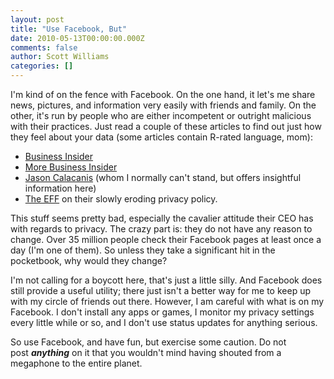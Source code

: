 ```yaml
---
layout: post
title: "Use Facebook, But"
date: 2010-05-13T00:00:00.000Z
comments: false
author: Scott Williams
categories: []
---
```

I'm kind of on the fence with Facebook. On the one hand, it let's me share news, pictures, and information very easily with friends and family. On the other, it's run by people who are either incompetent or outright malicious with their practices. Just read a couple of these articles to find out just how they feel about your data (some articles contain R-rated language, mom):

* <a href="http://www.businessinsider.com/well-these-new-zuckerberg-ims-wont-help-facebooks-privacy-problems-2010-5">Business Insider</a>
* <a href="http://www.businessinsider.com/mark-zuckerberg-has-recently-been-displaying-a-disregard-bordering-on-disdain-for-facebook-users-privacy-2010-5">More Business Insider</a>
* <a href="http://calacanis.com/2010/05/12/the-big-game-zuckerberg-and-overplaying-your-hand/">Jason Calacanis</a> (whom I normally can't stand, but offers insightful information here)
* <a href="http://www.eff.org/deeplinks/2010/04/facebook-timeline">The EFF</a> on their slowly eroding privacy policy.

This stuff seems pretty bad, especially the cavalier attitude their CEO has with regards to privacy. The crazy part is: they do not have any reason to change. Over 35 million people check their Facebook pages at least once a day (I'm one of them). So unless they take a significant hit in the pocketbook, why would they change?

I'm not calling for a boycott here, that's just a little silly. And Facebook does still provide a useful utility; there just isn't a better way for me to keep up with my circle of friends out there. However, I am careful with what is on my Facebook. I don't install any apps or games, I monitor my privacy settings every little while or so, and I don't use status updates for anything serious.

So use Facebook, and have fun, but exercise some caution. Do not post <i><b>anything</b></i> on it that you wouldn't mind having shouted from a megaphone to the entire planet. 
